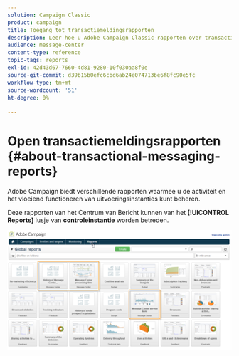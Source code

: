 ```yaml
---
solution: Campaign Classic
product: campaign
title: Toegang tot transactiemeldingsrapporten
description: Leer hoe u Adobe Campaign Classic-rapporten over transactieberichten kunt openen.
audience: message-center
content-type: reference
topic-tags: reports
exl-id: 42d43d67-7660-4d81-9280-10f030aa8f0e
source-git-commit: d39b15b0efc6cbd6ab24e074713be6f8fc90e5fc
workflow-type: tm+mt
source-wordcount: '51'
ht-degree: 0%

---
```


# Open transactiemeldingsrapporten {#about-transactional-messaging-reports}

Adobe Campaign biedt verschillende rapporten waarmee u de activiteit en het vloeiend functioneren van uitvoeringsinstanties kunt beheren.

Deze rapporten van het Centrum van Bericht kunnen van het **[!UICONTROL Reports]** lusje van **controleinstantie** worden betreden.

![](assets/messagecenter_reporting_002.png)
